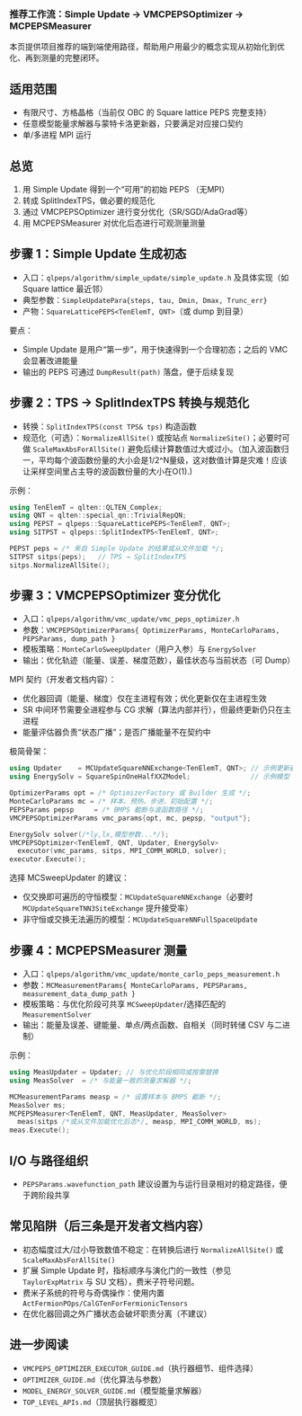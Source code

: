 ### 推荐工作流：Simple Update → VMCPEPSOptimizer → MCPEPSMeasurer

本页提供项目推荐的端到端使用路径，帮助用户用最少的概念实现从初始化到优化、再到测量的完整闭环。

## 适用范围
- 有限尺寸、方格晶格（当前仅 OBC 的 Square lattice PEPS 完整支持）
- 任意模型能量求解器与蒙特卡洛更新器，只要满足对应接口契约
- 单/多进程 MPI 运行

## 总览
1) 用 Simple Update 得到一个“可用”的初始 PEPS （无MPI）
2) 转成 SplitIndexTPS，做必要的规范化
3) 通过 VMCPEPSOptimizer 进行变分优化（SR/SGD/AdaGrad等）
4) 用 MCPEPSMeasurer 对优化后态进行可观测量测量

## 步骤 1：Simple Update 生成初态
- 入口：`qlpeps/algorithm/simple_update/simple_update.h` 及具体实现（如 Square lattice 最近邻）
- 典型参数：`SimpleUpdatePara{steps, tau, Dmin, Dmax, Trunc_err}`
- 产物：`SquareLatticePEPS<TenElemT, QNT>`（或 dump 到目录）

要点：
- Simple Update 是用户“第一步”，用于快速得到一个合理初态；之后的 VMC 会显著改进能量
- 输出的 PEPS 可通过 `DumpResult(path)` 落盘，便于后续复现

## 步骤 2：TPS → SplitIndexTPS 转换与规范化
- 转换：`SplitIndexTPS(const TPS& tps)` 构造函数
- 规范化（可选）：`NormalizeAllSite()` 或按站点 `NormalizeSite()`；必要时可做 `ScaleMaxAbsForAllSite()` 避免后续计算数值过大或过小。（加入波函数归一，平均每个波函数份量的大小会是1/2^N量级，这对数值计算是灾难！应该让采样空间里占主导的波函数份量的大小在O(1).)

示例：
```cpp
using TenElemT = qlten::QLTEN_Complex;
using QNT = qlten::special_qn::TrivialRepQN;
using PEPST = qlpeps::SquareLatticePEPS<TenElemT, QNT>;
using SITPST = qlpeps::SplitIndexTPS<TenElemT, QNT>;

PEPST peps = /* 来自 Simple Update 的结果或从文件加载 */;
SITPST sitps(peps);   // TPS → SplitIndexTPS
sitps.NormalizeAllSite();
```

## 步骤 3：VMCPEPSOptimizer 变分优化
- 入口：`qlpeps/algorithm/vmc_update/vmc_peps_optimizer.h`
- 参数：`VMCPEPSOptimizerParams{ OptimizerParams, MonteCarloParams, PEPSParams, dump_path }`
- 模板策略：`MonteCarloSweepUpdater`（用户入参）与 `EnergySolver`
- 输出：优化轨迹（能量、误差、梯度范数），最佳状态与当前状态（可 Dump）

MPI 契约（开发者文档内容）：
- 优化器回调（能量、梯度）仅在主进程有效；优化更新仅在主进程生效
- SR 中间环节需要全进程参与 CG 求解（算法内部并行），但最终更新仍只在主进程
- 能量评估器负责“状态广播”；是否广播能量不在契约中

极简骨架：
```cpp
using Updater    = MCUpdateSquareNNExchange<TenElemT, QNT>; // 示例更新器
using EnergySolv = SquareSpinOneHalfXXZModel;               // 示例模型

OptimizerParams opt = /* OptimizerFactory 或 Builder 生成 */;
MonteCarloParams mc = /* 样本、预热、步进、初始配置 */;
PEPSParams pepsp     = /* BMPS 截断与波函数路径 */;
VMCPEPSOptimizerParams vmc_params{opt, mc, pepsp, "output"};

EnergySolv solver(/*ly,lx,模型参数...*/);
VMCPEPSOptimizer<TenElemT, QNT, Updater, EnergySolv>
  executor(vmc_params, sitps, MPI_COMM_WORLD, solver);
executor.Execute();
```

选择 MCSweepUpdater 的建议：
- 仅交换即可遍历的守恒模型：`MCUpdateSquareNNExchange`（必要时 `MCUpdateSquareTNN3SiteExchange` 提升接受率）
- 非守恒或交换无法遍历的模型：`MCUpdateSquareNNFullSpaceUpdate`

## 步骤 4：MCPEPSMeasurer 测量
- 入口：`qlpeps/algorithm/vmc_update/monte_carlo_peps_measurement.h`
- 参数：`MCMeasurementParams{ MonteCarloParams, PEPSParams, measurement_data_dump_path }`
- 模板策略：与优化阶段可共享 `MCSweepUpdater`/选择匹配的 `MeasurementSolver`
- 输出：能量及误差、键能量、单点/两点函数、自相关（同时转储 CSV 与二进制）

示例：
```cpp
using MeasUpdater = Updater; // 与优化阶段相同或按需替换
using MeasSolver  = /* 与能量一致的测量求解器 */;

MCMeasurementParams measp = /* 设置样本与 BMPS 截断 */;
MeasSolver ms;
MCPEPSMeasurer<TenElemT, QNT, MeasUpdater, MeasSolver>
  meas(sitps /*或从文件加载优化后态*/, measp, MPI_COMM_WORLD, ms);
meas.Execute();
```

## I/O 与路径组织
- `PEPSParams.wavefunction_path` 建议设置为与运行目录相对的稳定路径，便于跨阶段共享

## 常见陷阱（后三条是开发者文档内容）
- 初态幅度过大/过小导致数值不稳定：在转换后进行 `NormalizeAllSite()` 或 `ScaleMaxAbsForAllSite()`
- 扩展 Simple Update 时，指标顺序与演化门的一致性（参见 `TaylorExpMatrix` 与 SU 文档），费米子符号问题。
- 费米子系统的符号与奇偶操作：使用内置 `ActFermionPOps/CalGTenForFermionicTensors`
- 在优化器回调之外广播状态会破坏职责分离（不建议）

## 进一步阅读
- `VMCPEPS_OPTIMIZER_EXECUTOR_GUIDE.md`（执行器细节、组件选择）
- `OPTIMIZER_GUIDE.md`（优化算法与参数）
- `MODEL_ENERGY_SOLVER_GUIDE.md`（模型能量求解器）
- `TOP_LEVEL_APIs.md`（顶层执行器概览）
